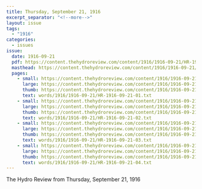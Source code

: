 ```yaml
---
title: Thursday, September 21, 1916
excerpt_separator: "<!--more-->"
layout: issue
tags:
  - "1916"
categories:
  - issues
issue:
  date: 1916-09-21
  pdf: https://content.thehydroreview.com/content/1916/1916-09-21/HR-1916-09-21.pdf
  masthead: https://content.thehydroreview.com/content/1916/1916-09-21/masthead/HR-1916-09-21.jpg
  pages:
    - small: https://content.thehydroreview.com/content/1916/1916-09-21/small/HR-1916-09-21-01.jpg
      large: https://content.thehydroreview.com/content/1916/1916-09-21/large/HR-1916-09-21-01.jpg
      thumb: https://content.thehydroreview.com/content/1916/1916-09-21/thumbnails/HR-1916-09-21-01.jpg
      text: words/1916/1916-09-21/HR-1916-09-21-01.txt
    - small: https://content.thehydroreview.com/content/1916/1916-09-21/small/HR-1916-09-21-02.jpg
      large: https://content.thehydroreview.com/content/1916/1916-09-21/large/HR-1916-09-21-02.jpg
      thumb: https://content.thehydroreview.com/content/1916/1916-09-21/thumbnails/HR-1916-09-21-02.jpg
      text: words/1916/1916-09-21/HR-1916-09-21-02.txt
    - small: https://content.thehydroreview.com/content/1916/1916-09-21/small/HR-1916-09-21-03.jpg
      large: https://content.thehydroreview.com/content/1916/1916-09-21/large/HR-1916-09-21-03.jpg
      thumb: https://content.thehydroreview.com/content/1916/1916-09-21/thumbnails/HR-1916-09-21-03.jpg
      text: words/1916/1916-09-21/HR-1916-09-21-03.txt
    - small: https://content.thehydroreview.com/content/1916/1916-09-21/small/HR-1916-09-21-04.jpg
      large: https://content.thehydroreview.com/content/1916/1916-09-21/large/HR-1916-09-21-04.jpg
      thumb: https://content.thehydroreview.com/content/1916/1916-09-21/thumbnails/HR-1916-09-21-04.jpg
      text: words/1916/1916-09-21/HR-1916-09-21-04.txt
---
```


The Hydro Review from Thursday, September 21, 1916

<!--more-->

